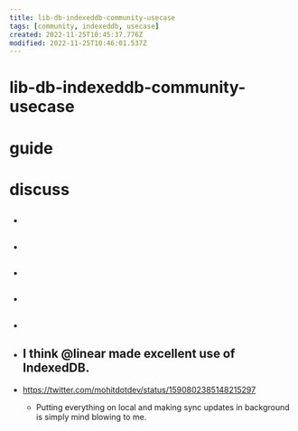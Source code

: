 ```yaml
---
title: lib-db-indexeddb-community-usecase
tags: [community, indexeddb, usecase]
created: 2022-11-25T10:45:37.776Z
modified: 2022-11-25T10:46:01.537Z
---
```


# lib-db-indexeddb-community-usecase

# guide

# discuss
- ## 

- ## 

- ## 

- ## 

- ## 

- ## I think @linear made excellent use of IndexedDB.
- https://twitter.com/mohitdotdev/status/1590802385148215297
  - Putting everything on local and making sync updates in background is simply mind blowing to me.
